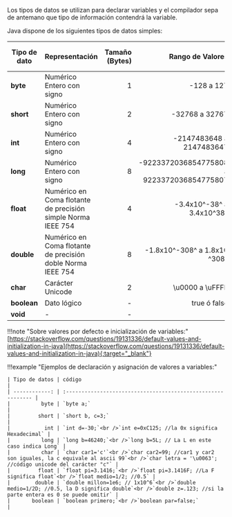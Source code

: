 Los tipos de datos se utilizan para declarar variables y el compilador sepa de antemano que tipo de información contendrá la variable.

Java dispone de los siguientes tipos de datos simples:

| **Tipo de dato** | **Representación**                                           | **Tamaño (Bytes)** |                        **Rango de Valores** | **Valor por defecto** | **Clase Asociada** |
| ---------------- | ------------------------------------------------------------ | -----------------: | ------------------------------------------: | --------------------: | ------------------ |
| **byte**         | Numérico  Entero con signo                                   |                  1 |                                  -128 a 127 |                     0 | Byte               |
| **short**        | Numérico  Entero con signo                                   |                  2 |                             -32768 a  32767 |                     0 | Short              |
| **int**          | Numérico  Entero con signo                                   |                  4 |                    -2147483648 a 2147483647 |                     0 | Integer            |
| **long**         | Numérico  Entero con signo                                   |                  8 | -9223372036854775808 a  9223372036854775807 |                     0 | Long               |
| **float**        | Numérico  en Coma flotante de precisión  simple Norma IEEE 754 |                  4 |                   -3.4x10^-38^ a 3.4x10^38^ |                   0.0 | Float              |
| **double**       | Numérico  en Coma flotante de precisión doble Norma IEEE 754 |                  8 |                -1.8x10^-308^ a 1.8x10 ^308^ |                   0.0 | Double             |
| **char**         | Carácter  Unicode                                            |                  2 |                            \u0000  a \uFFFF |                \u0000 | Character          |
| **boolean**      | Dato  lógico                                                 |                  - |                                true ó false |                 false | Boolean            |
| **void**         | -                                                            |                  - |                                           - |                     - | Void               |

!!!note "Sobre valores por defecto e inicialización de variables:"
	[https://stackoverflow.com/questions/19131336/default-values-and-initialization-in-java](https://stackoverflow.com/questions/19131336/default-values-and-initialization-in-java){:target="_blank"}

!!!example "Ejemplos de declaración y asignación de valores a variables:"
	
    | Tipo de datos | código                                                       |
    | ------------: | :----------------------------------------------------------- |
    |          byte | `byte a;`                                                    |
    |         short | `short b, c=3;`                                              |
    |           int | `int d=-30;`<br />`int e=0xC125; //la 0x significa Hexadecimal` |
    |          long | `long b=46240;`<br />`long b=5L; // La L en este caso indica Long` |
    |          char | `char car1='c'`<br />`char car2=99; //car1 y car2 son iguales, la c equivale al ascii 99`<br />`char letra = '\u0063'; //código unicode del carácter "c"` |
    |         float | `float pi=3.1416;`<br />`float pi=3.1416F; //La F significa float`<br />`float medio=1/2; //0.5` |
    |        double | `double millon=1e6; // 1x10^6`<br />`double medio=1/2D; //0.5, la D significa double`<br />`double z=.123; //si la parte entera es 0 se puede omitir` |
    |       boolean | `boolean primero;`<br />`boolean par=false;`                 |

